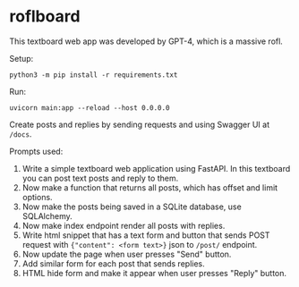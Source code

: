 # roflboard

This textboard web app was developed by GPT-4, which is a massive rofl.

Setup:

`
    python3 -m pip install -r requirements.txt
`

Run:

`
    uvicorn main:app --reload --host 0.0.0.0
`

Create posts and replies by sending requests and using Swagger UI at `/docs`.


Prompts used:

1. Write a simple textboard web application using FastAPI. In this textboard you can post text posts and reply to them.
2. Now make a function that returns all posts, which has offset and limit options.
3. Now make the posts being saved in a SQLite database, use SQLAlchemy.
4. Now make index endpoint render all posts with replies.
5. Write html snippet that has a text form and button that sends POST request with `{"content": <form text>}` json to `/post/` endpoint.
7. Now update the page when user presses "Send" button.
8. Add similar form for each post that sends replies.
9. HTML hide form and make it appear when user presses "Reply" button.
